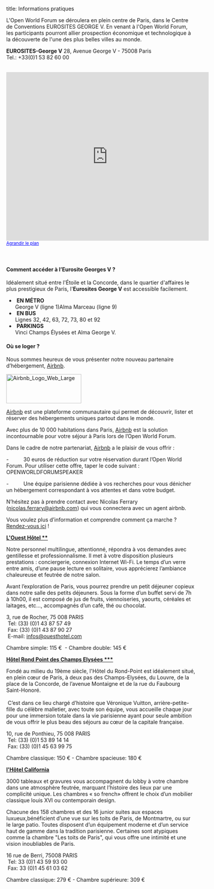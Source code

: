 title: Informations pratiques


<p>L'Open World Forum se déroulera en plein centre de Paris, dans le Centre de Conventions EUROSITES GEORGE V. En venant à l'Open World Forum, les participants pourront allier prospection économique et technologique à la découverte de l'une des plus belles villes au monde.</p>

<p>
<b>EUROSITES-George V</b> 28, Avenue George V - 75008 Paris<br>Tel.: +33(0)1 53 82 60 00</p>&nbsp;<iframe width="540" height="450" frameborder="0" scrolling="no" marginheight="0" marginwidth="0" src="http://maps.google.fr/maps?f=q&amp;source=embed&amp;hl=fr&amp;geocode=&amp;q=EUROSITE+GEORGE&amp;aq=&amp;sll=46.754917,1.73584&amp;sspn=7.166261,26.784668&amp;ie=UTF8&amp;hq=EUROSITE+GEORGE&amp;hnear=&amp;cid=14736077712255720815&amp;ll=48.871885,2.301378&amp;spn=0.028227,0.036564&amp;z=14&amp;iwloc=A&amp;output=embed"></iframe><br><small><a href="http://maps.google.fr/maps?f=q&amp;source=embed&amp;hl=fr&amp;geocode=&amp;q=EUROSITE+GEORGE&amp;aq=&amp;sll=46.754917,1.73584&amp;sspn=7.166261,26.784668&amp;ie=UTF8&amp;hq=EUROSITE+GEORGE&amp;hnear=&amp;cid=14736077712255720815&amp;ll=48.871885,2.301378&amp;spn=0.028227,0.036564&amp;z=14&amp;iwloc=A" style="color:#0000FF;text-align:left">Agrandir le plan</a></small><br><br><br><a name="eztoc1297405_0_0_1" id="eztoc1297405_0_0_1"></a><h4>Comment accéder à l’Eurosite Georges V ?</h4><p>Idéalement situé entre l'Étoile et la Concorde, dans le quartier d'affaires le plus prestigieux de Paris, l'<b>Eurosites George V</b> est accessible facilement.</p>

<ul>
<li>
&nbsp;<b>EN MÉTRO</b><br>George V (ligne 1)Alma Marceau (ligne 9)</li>

<li>
&nbsp;<b>EN BUS</b><br>Lignes 32, 42, 63, 72, 73, 80 et 92</li>

<li>
&nbsp;<b>PARKINGS</b><br>Vinci Champs Élysées et Alma George V.</li>

</ul>

<a name="eztoc1297405_0_0_2" id="eztoc1297405_0_0_2"></a><h4>Où se loger ?</h4>

<p>Nous sommes heureux de vous présenter notre nouveau partenaire d’hébergement, <a href="https://www.airbnb.fr/" target="_self">Airbnb</a>.</p>

<div class="">
<div class="content-view-embed">
<div class="class-image">
<div class="attribute-image">
<a href="https://www.airbnb.fr/" target="_blank"><img src="http://www.openworldforum.org/var/owf/storage/images/media/images/airbnb_logo_web_large/1418767-1-eng-US/Airbnb_Logo_Web_Large_medium.jpg" width="200" height="78" style="border: 0px solid ;" alt="Airbnb_Logo_Web_Large" title="Airbnb_Logo_Web_Large">
</a>
</div>
</div>
</div>
</div>

<p><a href="https://www.airbnb.fr/" target="_blank">Airbnb</a> est une plateforme communautaire qui permet de découvrir, lister et réserver des hébergements uniques partout dans le monde.</p><p>Avec plus de 10&nbsp;000 habitations dans Paris, <a href="https://www.airbnb.fr/" target="_blank">Airbnb</a> est la solution incontournable pour votre séjour à Paris lors de l’Open World Forum.</p><p>Dans le cadre de notre partenariat, <a href="https://www.airbnb.fr/" target="_blank">Airbnb</a> a le plaisir de vous offrir&nbsp;:</p><p>-&nbsp;&nbsp;&nbsp;&nbsp;&nbsp;&nbsp;&nbsp;&nbsp;&nbsp; 30 euros de réduction sur votre réservation durant l’Open World Forum. Pour utiliser cette offre, taper le code suivant&nbsp;: OPENWORLDFORUMSPEAKER</p><p>-&nbsp;&nbsp;&nbsp;&nbsp;&nbsp;&nbsp;&nbsp;&nbsp;&nbsp; Une équipe parisienne dédiée à vos recherches pour vous dénicher un hébergement correspondant à vos attentes et dans votre budget.</p><p>N’hésitez pas à prendre contact avec Nicolas Ferrary (<a href="mailto:nicolas.ferrary@airbnb.com" target="_blank">nicolas.ferrary@airbnb.com</a>) qui vous connectera avec un agent airbnb.</p><p>Vous voulez plus d’information et comprendre comment ça marche&nbsp;? <a href="https://www.airbnb.com/info/how_it_works?af=2989860&amp;c=openworldforum_howitworks" target="_self">Rendez-vous ici</a>&nbsp;!</p>

<p><a href="http://www.ouest-hotel-paris.com/fr/hotel.html" target="_blank"><b><u>L'Ouest Hôtel **</u></b></a></p><p>Notre personnel multilingue, attentionné, répondra à vos demandes avec gentillesse et professionnalisme. Il met à votre disposition plusieurs prestations : conciergerie, connexion Internet Wi-Fi. Le temps d’un verre entre amis, d’une pause lecture en solitaire, vous apprécierez l’ambiance chaleureuse et feutrée de notre salon.</p><p>Avant l’exploration de Paris, vous pourrez prendre un petit déjeuner copieux dans notre salle des petits déjeuners. Sous la forme d’un buffet servi de 7h à 10h00, il est composé de jus de fruits, viennoiseries, yaourts, céréales et laitages, etc…, accompagnés d’un café, thé ou chocolat.</p>

<p>
3, rue de Rocher, 75 008 PARIS<br>
&nbsp;Tel: (33) (0)1 43 87 57 49<br>
&nbsp;Fax: (33) (0)1 43 87 90 27<br>&nbsp;E-mail: <a href="mailto:H0941-SB1@accor.com" target="_self">infos@ouesthotel.com</a></p><p>Chambre simple: 115 € &nbsp;- Chambre double: 145 €</p><p><a href="http://www.hotel-rondpoint-champselysees.com/fr/home.html" target="_blank"><b><u>Hôtel Rond Point des Champs Elysées ***</u></b></a></p>

<p>
Fondé au milieu du 19ème siècle,&nbsp;l'Hôtel du Rond-Point est idéalement situé, en plein cœur de Paris, à deux pas des Champs-Elysées, du Louvre, de la place de la Concorde, de l’avenue Montaigne et de la rue du Faubourg Saint-Honoré.<br>
&nbsp;<br>&nbsp;C’est dans ce lieu chargé d’histoire que Véronique Vuitton, arrière-petite-fille du célèbre malletier, avec toute son équipe, vous accueille chaque jour pour une immersion totale dans la vie parisienne ayant pour seule ambition de vous offrir le plus beau des séjours au cœur de la capitale française.</p><p>
10, rue de Ponthieu, 75 008 PARIS<br>
&nbsp;Tel: (33) (0)1 53 89 14 14<br>&nbsp;Fax: (33) (0)1 45 63 99 75</p><p>Chambre classique: 150 € - Chambre spacieuse: 180 €</p>

<p><a href="http://www.leshotelsduroy.com/fr/hotel-california/confort/chambres-suites" target="_blank"><u><b>l'Hôtel California</b></u></a></p>

<p>3000 tableaux et gravures vous accompagnent du lobby à votre chambre dans une atmosphère feutrée, marquant l’histoire des lieux par une complicité unique. Les chambres « so french» offrent le choix d’un mobilier classique louis XVI ou contemporain design.</p>

<p>Chacune des 158 chambres et des 16 junior suites aux espaces luxueux,bénéficient d’une vue sur les toits de Paris, de Montmartre, ou sur le large patio. Toutes disposent d’un équipement moderne et d’un service haut de gamme dans la tradition parisienne. Certaines sont atypiques comme la chambre "Les toits de Paris", qui vous offre une intimité et une vision inoubliables de Paris.</p>

<p>
16 rue de Berri, 75008 PARIS<br>
&nbsp;Tel: 33 (0)1 43 59 93 00<br>&nbsp;Fax: 33 (0)1 45 61 03 62</p><p>Chambre classique: 279 € - Chambre supérieure: 309 €</p>
